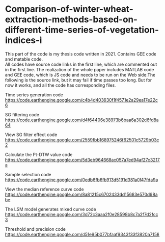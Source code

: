 # Comparison-of-winter-wheat-extraction-methods-based-on-different-time-series-of-vegetation-indices-i
This part of the code is my thesis code written in 2021.  Contains GEE code and matable code.  
All codes have source code links in the first line, which are commented out in the first line. The realization of the whole paper includes MATLAB code and GEE code, which is JS code and needs to be run on the Web side.The following is the source link, but it may fail if time passes too long.  But for now it works, and all the code has corresponding files.    

Time series generation code
https://code.earthengine.google.com/c4b4d403930f1f4571e2a29ea17e22c6

SG filtering code
https://code.earthengine.google.com/d4f64406e38973b6baa6a302d6fd8a64

View SG filter effect code
https://code.earthengine.google.com/2559fbb168975246f62501c5729b03c2

Calculate the Pt-DTW value code
https://code.earthengine.google.com/5d3eb964668ac057a7ed94af27c3217a

Sample selection code
https://code.earthengine.google.com/0edb6fb6fb913d5191d381a0f47fda9a

View the median reference curve code
https://code.earthengine.google.com/8a81215c6702433dd15683e570d98abe

The LSM model generates mixed curve code
https://code.earthengine.google.com/3d72c3aaa2f0e28598b8c7a2f7d2fcc3

Threshold and precision code
https://code.earthengine.google.com/d51e95b077bfaaf9343f33f3820a7158






